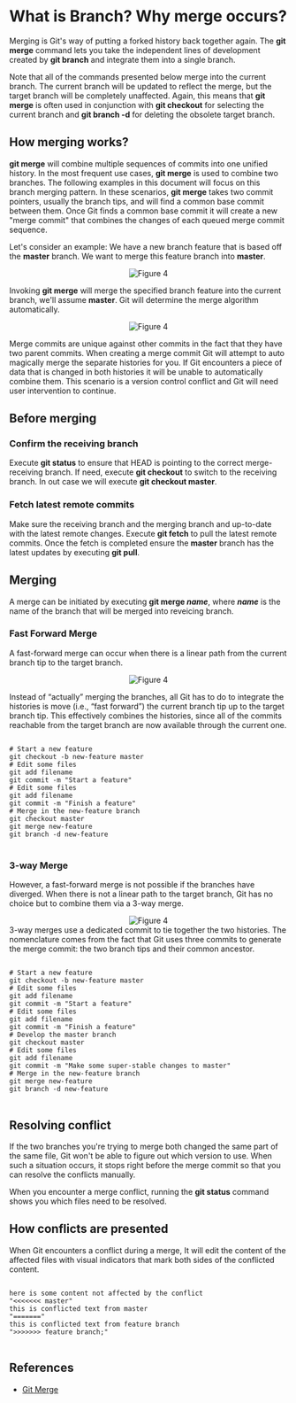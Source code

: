 # What is Branch? Why merge occurs?
Merging is Git's way of putting a forked history back together again. The __git merge__ command lets you take the independent lines of development created by __git branch__ and integrate them into a single branch.

Note that all of the commands presented below merge into the current branch. The current branch will be updated to reflect the merge, but the target branch will be completely unaffected. Again, this means that __git merge__ is often used in conjunction with __git checkout__ for selecting the current branch and __git branch -d__ for deleting the obsolete target branch. 

## How merging works?
__git merge__ will combine multiple sequences of commits into one unified history. In the most frequent use cases, __git merge__ is used to combine two branches. The following examples in this document will focus on this branch merging pattern. In these scenarios, __git merge__ takes two commit pointers, usually the branch tips, and will find a common base commit between them. Once Git finds a common base commit it will create a new "merge commit" that combines the changes of each queued merge commit sequence.

Let's consider an example:
We have a new branch feature that is based off the __master__ branch. We want to merge this feature branch into __master__.
<div align="center">
  <img src="./branch.png" alt="Figure 4">
</div>

Invoking __git merge__ will merge the specified branch feature into the current branch, we'll assume __master__. Git will determine the merge algorithm automatically.
<div align="center">
  <img src="./merge.png" alt="Figure 4">
</div>

Merge commits are unique against other commits in the fact that they have two parent commits. When creating a merge commit Git will attempt to auto magically merge the separate histories for you. If Git encounters a piece of data that is changed in both histories it will be unable to automatically combine them. This scenario is a version control conflict and Git will need user intervention to continue.

## Before merging
### Confirm the receiving branch
Execute __git status__ to ensure that HEAD is pointing to the correct merge-receiving branch. If need, execute __git checkout__ to switch to the receiving branch. In out case we will execute __git checkout master__.

### Fetch latest remote commits
Make sure the receiving branch and the merging branch and up-to-date with the latest remote changes. Execute __git fetch__ to pull the latest remote commits. Once the fetch is completed ensure the __master__ branch has the latest updates by executing __git pull__.

## Merging
A merge can be initiated by executing __git merge *name*__, where __*name*__ is the name of the branch that will be merged into reveicing branch.

### Fast Forward Merge
A fast-forward merge can occur when there is a linear path from the current branch tip to the target branch.
<div align="center">
  <img src="./fastforward.png" alt="Figure 4">
</div>

Instead of “actually” merging the branches, all Git has to do to integrate the histories is move (i.e., “fast forward”) the current branch tip up to the target branch tip. This effectively combines the histories, since all of the commits reachable from the target branch are now available through the current one. 

<pre>
<code>
# Start a new feature
git checkout -b new-feature master
# Edit some files
git add filename
git commit -m "Start a feature"
# Edit some files
git add filename
git commit -m "Finish a feature"
# Merge in the new-feature branch
git checkout master
git merge new-feature
git branch -d new-feature
</code>
</pre>

### 3-way Merge
However, a fast-forward merge is not possible if the branches have diverged. When there is not a linear path to the target branch, Git has no choice but to combine them via a 3-way merge.
<div align="center">
  <img src="./threeway.png" alt="Figure 4">
</div>
 3-way merges use a dedicated commit to tie together the two histories. The nomenclature comes from the fact that Git uses three commits to generate the merge commit: the two branch tips and their common ancestor.
<pre>
<code>
# Start a new feature
git checkout -b new-feature master
# Edit some files
git add filename
git commit -m "Start a feature"
# Edit some files
git add filename
git commit -m "Finish a feature"
# Develop the master branch
git checkout master
# Edit some files
git add filename
git commit -m "Make some super-stable changes to master"
# Merge in the new-feature branch
git merge new-feature
git branch -d new-feature
</code>
</pre>

## Resolving conflict
If the two branches you're trying to merge both changed the same part of the same file, Git won't be able to figure out which version to use. When such a situation occurs, it stops right before the merge commit so that you can resolve the conflicts manually.

When you encounter a merge conflict, running the __git status__ command shows you which files need to be resolved.

## How conflicts are presented
When Git encounters a conflict during a merge, It will edit the content of the affected files with visual indicators that mark both sides of the conflicted content. 
<pre>
<code>
here is some content not affected by the conflict
"<<<<<<< master"
this is conflicted text from master
"======="
this is conflicted text from feature branch
">>>>>>> feature branch;"
</code>
</pre>

## References
- [Git Merge](https://www.atlassian.com/git/tutorials/using-branches/git-merge)
